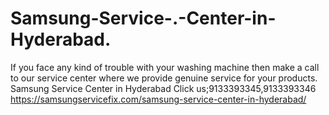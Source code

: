# Samsung-Service-.-Center-in-Hyderabad.
If you face any kind of trouble with your washing machine then make a call to our service center where we provide genuine service for your products. Samsung Service Center in Hyderabad Click us;9133393345,9133393346    https://samsungservicefix.com/samsung-service-center-in-hyderabad/

